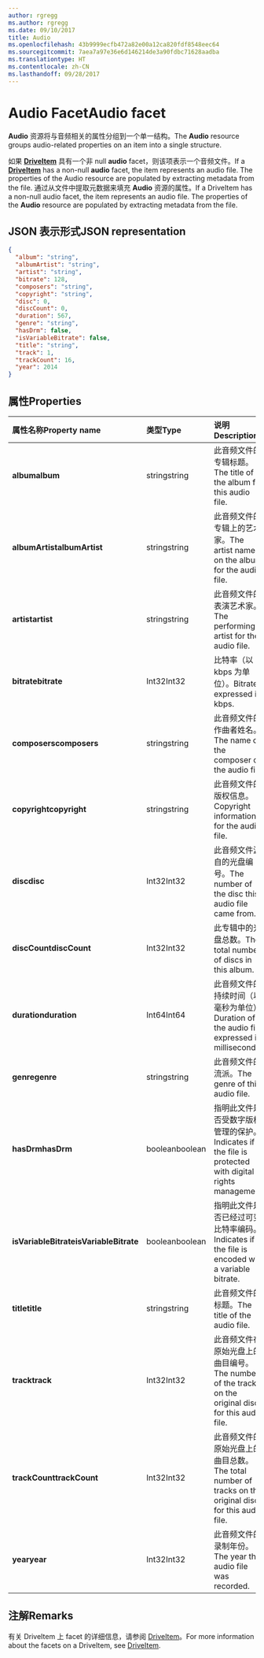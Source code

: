 ```yaml
---
author: rgregg
ms.author: rgregg
ms.date: 09/10/2017
title: Audio
ms.openlocfilehash: 43b9999ecfb472a82e00a12ca820fdf8548eec64
ms.sourcegitcommit: 7aea7a97e36e6d146214de3a90fdbc71628aadba
ms.translationtype: HT
ms.contentlocale: zh-CN
ms.lasthandoff: 09/28/2017
---
```

# <a name="audio-facet"></a><span data-ttu-id="f705d-102">Audio Facet</span><span class="sxs-lookup"><span data-stu-id="f705d-102">Audio facet</span></span>

<span data-ttu-id="f705d-103">**Audio** 资源将与音频相关的属性分组到一个单一结构。</span><span class="sxs-lookup"><span data-stu-id="f705d-103">The **Audio** resource groups audio-related properties on an item into a single structure.</span></span>

<span data-ttu-id="f705d-104">如果 [**DriveItem**](driveitem.md) 具有一个非 null **audio** facet，则该项表示一个音频文件。</span><span class="sxs-lookup"><span data-stu-id="f705d-104">If a [**DriveItem**](driveitem.md) has a non-null **audio** facet, the item represents an audio file. The properties of the Audio resource are populated by extracting metadata from the file.</span></span>
<span data-ttu-id="f705d-105">通过从文件中提取元数据来填充 **Audio** 资源的属性。</span><span class="sxs-lookup"><span data-stu-id="f705d-105">If a DriveItem has a non-null audio facet, the item represents an audio file. The properties of the **Audio** resource are populated by extracting metadata from the file.</span></span> 

## <a name="json-representation"></a><span data-ttu-id="f705d-106">JSON 表示形式</span><span class="sxs-lookup"><span data-stu-id="f705d-106">JSON representation</span></span>

<!-- { "blockType": "resource", "@odata.type": "microsoft.graph.audio" } -->
```json
{
  "album": "string",
  "albumArtist": "string",
  "artist": "string",
  "bitrate": 128,
  "composers": "string",
  "copyright": "string",
  "disc": 0,
  "discCount": 0,
  "duration": 567,
  "genre": "string",
  "hasDrm": false,
  "isVariableBitrate": false,
  "title": "string",
  "track": 1,
  "trackCount": 16,
  "year": 2014
}
```

## <a name="properties"></a><span data-ttu-id="f705d-107">属性</span><span class="sxs-lookup"><span data-stu-id="f705d-107">Properties</span></span>

| <span data-ttu-id="f705d-108">属性名称</span><span class="sxs-lookup"><span data-stu-id="f705d-108">Property name</span></span>         | <span data-ttu-id="f705d-109">类型</span><span class="sxs-lookup"><span data-stu-id="f705d-109">Type</span></span>    | <span data-ttu-id="f705d-110">说明</span><span class="sxs-lookup"><span data-stu-id="f705d-110">Description</span></span>                                                          |
|:----------------------|:--------|:---------------------------------------------------------------------|
| <span data-ttu-id="f705d-111">**album**</span><span class="sxs-lookup"><span data-stu-id="f705d-111">**album**</span></span>             | <span data-ttu-id="f705d-112">string</span><span class="sxs-lookup"><span data-stu-id="f705d-112">string</span></span>  | <span data-ttu-id="f705d-113">此音频文件的专辑标题。</span><span class="sxs-lookup"><span data-stu-id="f705d-113">The title of the album for this audio file.</span></span>                          |
| <span data-ttu-id="f705d-114">**albumArtist**</span><span class="sxs-lookup"><span data-stu-id="f705d-114">**albumArtist**</span></span>       | <span data-ttu-id="f705d-115">string</span><span class="sxs-lookup"><span data-stu-id="f705d-115">string</span></span>  | <span data-ttu-id="f705d-116">此音频文件的专辑上的艺术家。</span><span class="sxs-lookup"><span data-stu-id="f705d-116">The artist named on the album for the audio file.</span></span>                    |
| <span data-ttu-id="f705d-117">**artist**</span><span class="sxs-lookup"><span data-stu-id="f705d-117">**artist**</span></span>            | <span data-ttu-id="f705d-118">string</span><span class="sxs-lookup"><span data-stu-id="f705d-118">string</span></span>  | <span data-ttu-id="f705d-119">此音频文件的表演艺术家。</span><span class="sxs-lookup"><span data-stu-id="f705d-119">The performing artist for the audio file.</span></span>                            |
| <span data-ttu-id="f705d-120">**bitrate**</span><span class="sxs-lookup"><span data-stu-id="f705d-120">**bitrate**</span></span>           | <span data-ttu-id="f705d-121">Int32</span><span class="sxs-lookup"><span data-stu-id="f705d-121">Int32</span></span>   | <span data-ttu-id="f705d-122">比特率（以 kbps 为单位）。</span><span class="sxs-lookup"><span data-stu-id="f705d-122">Bitrate expressed in kbps.</span></span>                                           |
| <span data-ttu-id="f705d-123">**composers**</span><span class="sxs-lookup"><span data-stu-id="f705d-123">**composers**</span></span>         | <span data-ttu-id="f705d-124">string</span><span class="sxs-lookup"><span data-stu-id="f705d-124">string</span></span>  | <span data-ttu-id="f705d-125">此音频文件的作曲者姓名。</span><span class="sxs-lookup"><span data-stu-id="f705d-125">The name of the composer of the audio file.</span></span>                          |
| <span data-ttu-id="f705d-126">**copyright**</span><span class="sxs-lookup"><span data-stu-id="f705d-126">**copyright**</span></span>         | <span data-ttu-id="f705d-127">string</span><span class="sxs-lookup"><span data-stu-id="f705d-127">string</span></span>  | <span data-ttu-id="f705d-128">此音频文件的版权信息。</span><span class="sxs-lookup"><span data-stu-id="f705d-128">Copyright information for the audio file.</span></span>                            |
| <span data-ttu-id="f705d-129">**disc**</span><span class="sxs-lookup"><span data-stu-id="f705d-129">**disc**</span></span>              | <span data-ttu-id="f705d-130">Int32</span><span class="sxs-lookup"><span data-stu-id="f705d-130">Int32</span></span>   | <span data-ttu-id="f705d-131">此音频文件源自的光盘编号。</span><span class="sxs-lookup"><span data-stu-id="f705d-131">The number of the disc this audio file came from.</span></span>                    |
| <span data-ttu-id="f705d-132">**discCount**</span><span class="sxs-lookup"><span data-stu-id="f705d-132">**discCount**</span></span>         | <span data-ttu-id="f705d-133">Int32</span><span class="sxs-lookup"><span data-stu-id="f705d-133">Int32</span></span>   | <span data-ttu-id="f705d-134">此专辑中的光盘总数。</span><span class="sxs-lookup"><span data-stu-id="f705d-134">The total number of discs in this album.</span></span>                             |
| <span data-ttu-id="f705d-135">**duration**</span><span class="sxs-lookup"><span data-stu-id="f705d-135">**duration**</span></span>          | <span data-ttu-id="f705d-136">Int64</span><span class="sxs-lookup"><span data-stu-id="f705d-136">Int64</span></span>   | <span data-ttu-id="f705d-137">此音频文件的持续时间（以毫秒为单位）</span><span class="sxs-lookup"><span data-stu-id="f705d-137">Duration of the audio file, expressed in milliseconds</span></span>                |
| <span data-ttu-id="f705d-138">**genre**</span><span class="sxs-lookup"><span data-stu-id="f705d-138">**genre**</span></span>             | <span data-ttu-id="f705d-139">string</span><span class="sxs-lookup"><span data-stu-id="f705d-139">string</span></span>  | <span data-ttu-id="f705d-140">此音频文件的流派。</span><span class="sxs-lookup"><span data-stu-id="f705d-140">The genre of this audio file.</span></span>                                        |
| <span data-ttu-id="f705d-141">**hasDrm**</span><span class="sxs-lookup"><span data-stu-id="f705d-141">**hasDrm**</span></span>            | <span data-ttu-id="f705d-142">boolean</span><span class="sxs-lookup"><span data-stu-id="f705d-142">boolean</span></span> | <span data-ttu-id="f705d-143">指明此文件是否受数字版权管理的保护。</span><span class="sxs-lookup"><span data-stu-id="f705d-143">Indicates if the file is protected with digital rights management.</span></span>   |
| <span data-ttu-id="f705d-144">**isVariableBitrate**</span><span class="sxs-lookup"><span data-stu-id="f705d-144">**isVariableBitrate**</span></span> | <span data-ttu-id="f705d-145">boolean</span><span class="sxs-lookup"><span data-stu-id="f705d-145">boolean</span></span> | <span data-ttu-id="f705d-146">指明此文件是否已经过可变比特率编码。</span><span class="sxs-lookup"><span data-stu-id="f705d-146">Indicates if the file is encoded with a variable bitrate.</span></span>            |
| <span data-ttu-id="f705d-147">**title**</span><span class="sxs-lookup"><span data-stu-id="f705d-147">**title**</span></span>             | <span data-ttu-id="f705d-148">string</span><span class="sxs-lookup"><span data-stu-id="f705d-148">string</span></span>  | <span data-ttu-id="f705d-149">此音频文件的标题。</span><span class="sxs-lookup"><span data-stu-id="f705d-149">The title of the audio file.</span></span>                                         |
| <span data-ttu-id="f705d-150">**track**</span><span class="sxs-lookup"><span data-stu-id="f705d-150">**track**</span></span>             | <span data-ttu-id="f705d-151">Int32</span><span class="sxs-lookup"><span data-stu-id="f705d-151">Int32</span></span>   | <span data-ttu-id="f705d-152">此音频文件在原始光盘上的曲目编号。</span><span class="sxs-lookup"><span data-stu-id="f705d-152">The number of the track on the original disc for this audio file.</span></span>    |
| <span data-ttu-id="f705d-153">**trackCount**</span><span class="sxs-lookup"><span data-stu-id="f705d-153">**trackCount**</span></span>        | <span data-ttu-id="f705d-154">Int32</span><span class="sxs-lookup"><span data-stu-id="f705d-154">Int32</span></span>   | <span data-ttu-id="f705d-155">此音频文件的原始光盘上的曲目总数。</span><span class="sxs-lookup"><span data-stu-id="f705d-155">The total number of tracks on the original disc for this audio file.</span></span> |
| <span data-ttu-id="f705d-156">**year**</span><span class="sxs-lookup"><span data-stu-id="f705d-156">**year**</span></span>              | <span data-ttu-id="f705d-157">Int32</span><span class="sxs-lookup"><span data-stu-id="f705d-157">Int32</span></span>   | <span data-ttu-id="f705d-158">此音频文件的录制年份。</span><span class="sxs-lookup"><span data-stu-id="f705d-158">The year the audio file was recorded.</span></span>                                |

[item-resource]: ../resources/driveitem.md

## <a name="remarks"></a><span data-ttu-id="f705d-159">注解</span><span class="sxs-lookup"><span data-stu-id="f705d-159">Remarks</span></span>

<span data-ttu-id="f705d-160">有关 DriveItem 上 facet 的详细信息，请参阅 [DriveItem](driveitem.md)。</span><span class="sxs-lookup"><span data-stu-id="f705d-160">For more information about the facets on a DriveItem, see [DriveItem](driveitem.md).</span></span>

<!-- {
  "type": "#page.annotation",
  "description": "The audio facet provides information about music or audio metadata.",
  "keywords": "music,audio,metadata,onedrive",
  "section": "documentation",
  "tocPath": "Facets/Audio"
} -->
